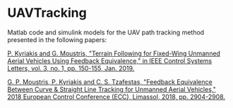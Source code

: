 # UAVTracking

Matlab code and simulink models for the UAV path tracking method presented in the following papers:

[P. Kyriakis and G. Moustris, "Terrain Following for Fixed-Wing Unmanned Aerial Vehicles Using Feedback Equivalence," in IEEE Control Systems Letters, vol. 3, no. 1, pp. 150-155, Jan. 2019.](https://ieeexplore.ieee.org/abstract/document/8408539)

[G. P. Moustris, P. Kyriakis and C. S. Tzafestas, "Feedback Equivalence Between Curve & Straight Line Tracking for Unmanned Aerial Vehicles," 2018 European Control Conference (ECC), Limassol, 2018, pp. 2904-2908.](https://ieeexplore.ieee.org/abstract/document/8550579)
